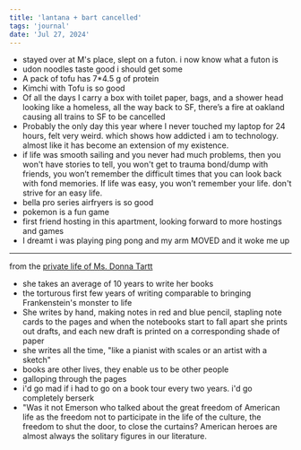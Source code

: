 ```yaml
---
title: 'lantana + bart cancelled'
tags: 'journal'
date: 'Jul 27, 2024'
---
```


- stayed over at M's place, slept on a futon. i now know what a futon is
- udon noodles taste good i should get some
- A pack of tofu has 7\*4.5 g of protein
- Kimchi with Tofu is so good
- Of all the days I carry a box with toilet paper, bags, and a shower head looking like a homeless, all the way back to SF, there’s a fire at oakland causing all trains to SF to be cancelled
- Probably the only day this year where I never touched my laptop for 24 hours, felt very weird. which shows how addicted i am to technology. almost like it has become an extension of my existence.
- if life was smooth sailing and you never had much problems, then you won't have stories to tell, you won't get to trauma bond/dump with friends, you won’t remember the difficult times that you can look back with fond memories. If life was easy, you won’t remember your life. don't strive for an easy life.
- bella pro series airfryers is so good
- pokemon is a fun game
- first friend hosting in this apartment, looking forward to more hostings and games
- I dreamt i was playing ping pong and my arm MOVED and it woke me up

---

from the [private life of Ms. Donna Tartt](https://m.independent.ie/life/interview-the-very-very-private-life-of-ms-donna-tartt/29780543.html)

- she takes an average of 10 years to write her books
- the torturous first few years of writing comparable to bringing Frankenstein's monster to life
- She writes by hand, making notes in red and blue pencil, stapling note cards to the pages and when the notebooks start to fall apart she prints out drafts, and each new draft is printed on a corresponding shade of paper
- she writes all the time, "like a pianist with scales or an artist with a sketch"
- books are other lives, they enable us to be other people
- galloping through the pages
- i'd go mad if i had to go on a book tour every two years. i'd go completely berserk
- "Was it not Emerson who talked about the great freedom of American life as the freedom not to participate in the life of the culture, the freedom to shut the door, to close the curtains? American heroes are almost always the solitary figures in our literature.
